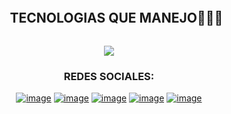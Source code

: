 <!--TECNOLOGIAS QUE USO-->

<!--h1 without bottom border-->
<div id="user-content-toc">
  <ul align="center">
    <summary><h2 style="display: inline-block">TECNOLOGIAS QUE MANEJO👨🏻‍💻</h2></summary>
  </ul>
</div>
<!--tech stack icons-->
<p align="center">
  <a href="https://skillicons.dev">
    <img src="https://skillicons.dev/icons?i=git,bootstrap,c,css,discord,figma,github,html,java,js,linux,mysql,postman,py,vscode&perline=14" />
  </a>
</p>


<!--REDES SOCIALES-->

<h3 align="center">REDES SOCIALES:</h3>
<div align="center">

[![image](https://img.shields.io/badge/LinkedIn-0077B5?style=for-the-badge&logo=linkedin&logoColor=white)](https://www.linkedin.com)
[![image](https://img.shields.io/badge/Instagram-E4405F?style=for-the-badge&logo=instagram&logoColor=white)](https://www.instagram.com/jesussd2e?igsh=eWx5dnV5M3Q0a2Ns)
[![image](https://img.shields.io/badge/Twitter-1DA1F2?style=for-the-badge&logo=twitter&logoColor=white)](https://twitter.com/Jesusd2e?s=09)
[![image](https://img.shields.io/badge/Gmail-E4405F?style=for-the-badge&logo=gmail&logoColor=white)](mailto:jesusalbeto69@gmail.com)
[![image](https://img.shields.io/badge/Discord-1DA1F2?style=for-the-badge&logo=discord&logoColor=white)](www.discord.com)  
</div>
